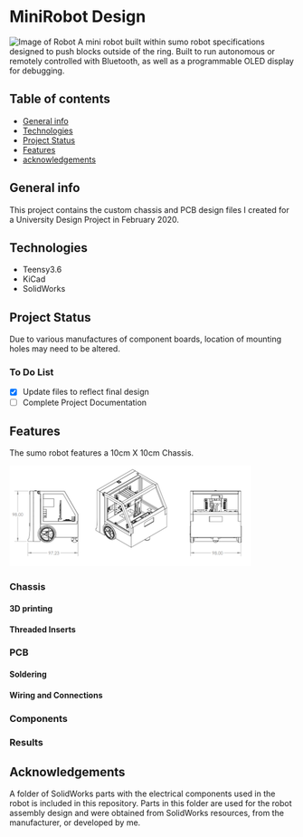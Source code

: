 # MiniRobot Design
![Image of Robot](https://github.com/bursonk/MiniRobot/blob/9408f1380da08fe55624b97ccad0f2fc3468c10f/Example/Robot_in_action.PNG)
A mini robot built within sumo robot specifications designed to push blocks outside of the ring.  Built to run autonomous or remotely controlled with Bluetooth, as well as a programmable OLED display for debugging.

## Table of contents
* [General info](#general-info)
* [Technologies](#technologies)
* [Project Status](#project-status)
* [Features](#features)
* [acknowledgements](#acknowledgements)


## General info
This project contains the custom chassis and PCB design files I created for a University Design Project in February 2020. 

## Technologies
* Teensy3.6
* KiCad
* SolidWorks

## Project Status
Due to various manufactures of component boards, location of mounting holes may need to be altered.

### To Do List
- [x] Update files to reflect final design
- [ ] Complete Project Documentation

## Features
The sumo robot features a 10cm X 10cm Chassis.

![Robot Drawing](https://github.com/bursonk/MiniRobot/blob/b10c9e72931094e9cc71d1e600cb2f4f39e0ed44/Example/Drawing_Design.png)

### Chassis

#### 3D printing

#### Threaded Inserts

### PCB

#### Soldering

#### Wiring and Connections

### Components

### Results

## Acknowledgements
A folder of SolidWorks parts with the electrical components used in the robot is included in this repository. 
Parts in this folder are used for the robot assembly design and were obtained from SolidWorks resources, from the manufacturer, or developed by me.
